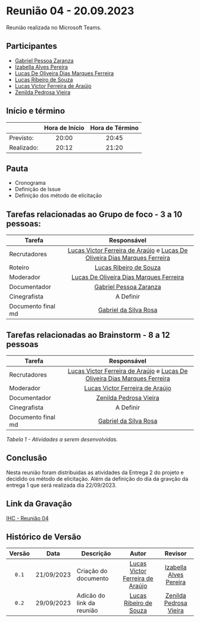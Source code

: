 # Reunião 04 - 20.09.2023

Reunião realizada no Microsoft Teams.

## Participantes

* [Gabriel Pessoa Zaranza](https://github.com/GZaranza)         
* [Izabella Alves Pereira](https://github.com/izabellaalves)
* [Lucas De Oliveira Dias Marques Ferreira](https://github.com/LucasOliveiraDiasMarquesFerreira)     
* [Lucas Ribeiro de Souza](https://github.com/lucassouzs)         
* [Lucas Victor Ferreira de Araújo](https://github.com/Lucas13032003)
* [Zenilda Pedrosa Vieira](https://github.com/zenildavieira)       
  
## Início e término

|	             |Hora de Início  |Hora de Término  |
|--------------|:--------------:|:---------------:|
|Previsto:     |     20:00     |      20:45      |
|Realizado:    |     20:12      |     21:20   |

## Pauta

* Cronograma
* Definição de Issue
* Definição dos método de elicitação  

## Tarefas relacionadas ao Grupo de foco - 3 a 10 pessoas:

|Tarefa                                          |Responsável                    |
|------------------------------------------------|:-----------------------------:|
|Recrutadores |[Lucas Victor Ferreira de Araújo](https://github.com/Lucas13032003)  e [Lucas De Oliveira Dias Marques Ferreira](https://github.com/LucasOliveiraDiasMarquesFerreira)|
|Roteiro|[Lucas Ribeiro de Souza](https://github.com/lucassouzs)                  |
|Moderador |[Lucas De Oliveira Dias Marques Ferreira](https://github.com/LucasOliveiraDiasMarquesFerreira)|
|Documentador |[Gabriel Pessoa Zaranza](https://github.com/GZaranza)      |
|Cinegrafista |A Definir               |
|Documento final md |[Gabriel da Silva Rosa](https://github.com/gabrielrosa09)  |

## Tarefas relacionadas ao Brainstorm - 8 a 12 pessoas

|Tarefa                                          |Responsável                    |
|------------------------------------------------|:-----------------------------:|
|Recrutadores |[Lucas Victor Ferreira de Araújo](https://github.com/Lucas13032003)  e [Lucas De Oliveira Dias Marques Ferreira](https://github.com/LucasOliveiraDiasMarquesFerreira)|            |
|Moderador |[Lucas Victor Ferreira de Araújo](https://github.com/Lucas13032003) |
|Documentador |[Zenilda Pedrosa Vieira](https://github.com/zenildavieira)         |
|Cinegrafista |A Definir               |
|Documento final md |[Gabriel da Silva Rosa](https://github.com/gabrielrosa09)  |


*Tabela 1 - Atividades a serem desenvolvidas.*

## Conclusão
Nesta reunião foram distribuidas as atividades da Entrega 2 do projeto e decidido os método de elicitação. Além da definição do dia da gravção da entrega 1 que será realizada dia 22/09/2023.

## Link da Gravação

[IHC - Reunião 04](https://youtu.be/uVTqzZWQHGg)

## Histórico de Versão

|Versão|Data|Descrição|Autor|Revisor|
|:----:|----|---------|:-----:|:-------:|
|`0.1`|21/09/2023|Criação do documento|[Lucas Victor Ferreira de Araújo](https://github.com/Lucas13032003)    |[Izabella Alves Pereira](https://github.com/izabellaalves)  |
|`0.2`|29/09/2023|Adicão do link da reunião|[Lucas Ribeiro de Souza](https://github.com/lucassouzs)    |[Zenilda Pedrosa Vieira](https://github.com/zenildavieira)  |
